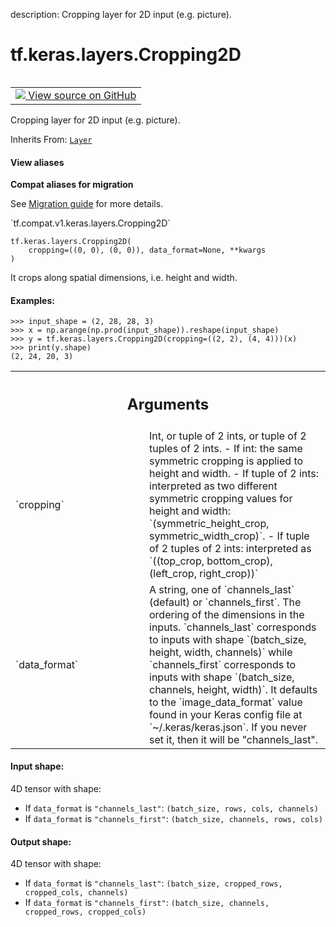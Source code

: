description: Cropping layer for 2D input (e.g. picture).

<div itemscope itemtype="http://developers.google.com/ReferenceObject">
<meta itemprop="name" content="tf.keras.layers.Cropping2D" />
<meta itemprop="path" content="Stable" />
<meta itemprop="property" content="__init__"/>
<meta itemprop="property" content="__new__"/>
</div>

# tf.keras.layers.Cropping2D

<!-- Insert buttons and diff -->

<table class="tfo-notebook-buttons tfo-api nocontent" align="left">
<td>
  <a target="_blank" href="https://github.com/tensorflow/tensorflow/blob/r2.4/tensorflow/python/keras/layers/convolutional.py#L3077-L3200">
    <img src="https://www.tensorflow.org/images/GitHub-Mark-32px.png" />
    View source on GitHub
  </a>
</td>
</table>



Cropping layer for 2D input (e.g. picture).

Inherits From: [`Layer`](../../../tf/keras/layers/Layer.md)

<section class="expandable">
  <h4 class="showalways">View aliases</h4>
  <p>
<b>Compat aliases for migration</b>
<p>See
<a href="https://www.tensorflow.org/guide/migrate">Migration guide</a> for
more details.</p>
<p>`tf.compat.v1.keras.layers.Cropping2D`</p>
</p>
</section>

<pre class="devsite-click-to-copy prettyprint lang-py tfo-signature-link">
<code>tf.keras.layers.Cropping2D(
    cropping=((0, 0), (0, 0)), data_format=None, **kwargs
)
</code></pre>



<!-- Placeholder for "Used in" -->

It crops along spatial dimensions, i.e. height and width.

#### Examples:



```
>>> input_shape = (2, 28, 28, 3)
>>> x = np.arange(np.prod(input_shape)).reshape(input_shape)
>>> y = tf.keras.layers.Cropping2D(cropping=((2, 2), (4, 4)))(x)
>>> print(y.shape)
(2, 24, 20, 3)
```

<!-- Tabular view -->
 <table class="responsive fixed orange">
<colgroup><col width="214px"><col></colgroup>
<tr><th colspan="2"><h2 class="add-link">Arguments</h2></th></tr>

<tr>
<td>
`cropping`
</td>
<td>
Int, or tuple of 2 ints, or tuple of 2 tuples of 2 ints.
- If int: the same symmetric cropping
is applied to height and width.
- If tuple of 2 ints:
interpreted as two different
symmetric cropping values for height and width:
`(symmetric_height_crop, symmetric_width_crop)`.
- If tuple of 2 tuples of 2 ints:
interpreted as
`((top_crop, bottom_crop), (left_crop, right_crop))`
</td>
</tr><tr>
<td>
`data_format`
</td>
<td>
A string,
one of `channels_last` (default) or `channels_first`.
The ordering of the dimensions in the inputs.
`channels_last` corresponds to inputs with shape
`(batch_size, height, width, channels)` while `channels_first`
corresponds to inputs with shape
`(batch_size, channels, height, width)`.
It defaults to the `image_data_format` value found in your
Keras config file at `~/.keras/keras.json`.
If you never set it, then it will be "channels_last".
</td>
</tr>
</table>



#### Input shape:

4D tensor with shape:
- If `data_format` is `"channels_last"`:
  `(batch_size, rows, cols, channels)`
- If `data_format` is `"channels_first"`:
  `(batch_size, channels, rows, cols)`



#### Output shape:

4D tensor with shape:
- If `data_format` is `"channels_last"`:
  `(batch_size, cropped_rows, cropped_cols, channels)`
- If `data_format` is `"channels_first"`:
  `(batch_size, channels, cropped_rows, cropped_cols)`


